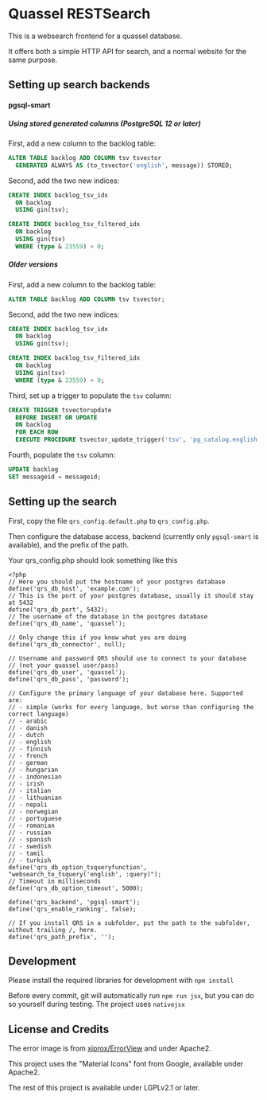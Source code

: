 # Quassel RESTSearch

This is a websearch frontend for a quassel database.

It offers both a simple HTTP API for search, and a normal website for the same purpose.

Setting up search backends
--------------------------

#### pgsql-smart

##### Using stored generated columns (PostgreSQL 12 or later)

First, add a new column to the backlog table:

```sql
ALTER TABLE backlog ADD COLUMN tsv tsvector
  GENERATED ALWAYS AS (to_tsvector('english', message)) STORED;
```

Second, add the two new indices:

```sql
CREATE INDEX backlog_tsv_idx
  ON backlog
  USING gin(tsv);
```

```sql
CREATE INDEX backlog_tsv_filtered_idx
  ON backlog
  USING gin(tsv)
  WHERE (type & 23559) > 0;
```

##### Older versions

First, add a new column to the backlog table:

```sql
ALTER TABLE backlog ADD COLUMN tsv tsvector;
```

Second, add the two new indices:

```sql
CREATE INDEX backlog_tsv_idx
  ON backlog
  USING gin(tsv);
```

```sql
CREATE INDEX backlog_tsv_filtered_idx
  ON backlog
  USING gin(tsv)
  WHERE (type & 23559) > 0;
```

Third, set up a trigger to populate the `tsv` column:

```sql
CREATE TRIGGER tsvectorupdate
  BEFORE INSERT OR UPDATE
  ON backlog
  FOR EACH ROW
  EXECUTE PROCEDURE tsvector_update_trigger('tsv', 'pg_catalog.english', 'message');
```

Fourth, populate the `tsv` column:
```sql
UPDATE backlog
SET messageid = messageid;
```

Setting up the search
---------------------

First, copy the file `qrs_config.default.php` to `qrs_config.php`.

Then configure the database access, backend (currently only `pgsql-smart` is available), and the prefix of the path.

Your qrs_config.php should look something like this

```injectablephp
<?php
// Here you should put the hostname of your postgres database
define('qrs_db_host', 'example.com');
// This is the port of your postgres database, usually it should stay at 5432
define('qrs_db_port', 5432);
// The username of the database in the postgres database
define('qrs_db_name', 'quassel');

// Only change this if you know what you are doing
define('qrs_db_connector', null);

// Username and password QRS should use to connect to your database
// (not your quassel user/pass)
define('qrs_db_user', 'quassel');
define('qrs_db_pass', 'password');

// Configure the primary language of your database here. Supported are:
// - simple (works for every language, but worse than configuring the correct language)
// - arabic
// - danish
// - dutch
// - english
// - finnish
// - french
// - german
// - hungarian
// - indonesian
// - irish
// - italian
// - lithuanian
// - nepali
// - norwegian
// - portuguese
// - romanian
// - russian
// - spanish
// - swedish
// - tamil
// - turkish
define('qrs_db_option_tsqueryfunction', "websearch_to_tsquery('english', :query)");
// Timeout in milliseconds
define('qrs_db_option_timeout', 5000);

define('qrs_backend', 'pgsql-smart');
define('qrs_enable_ranking', false);

// If you install QRS in a subfolder, put the path to the subfolder, without trailing /, here.
define('qrs_path_prefix', '');
```

Development
-----------

Please install the required libraries for development with `npm install`

Before every commit, git will automatically run `npm run jsx`, but you can do so yourself during testing. The project
uses `nativejsx`

License and Credits
-------------------

The error image is from [xiprox/ErrorView](https://github.com/xiprox/ErrorView) and under Apache2.

This project uses the "Material Icons" font from Google, available under Apache2.

The rest of this project is available under LGPLv2.1 or later.
